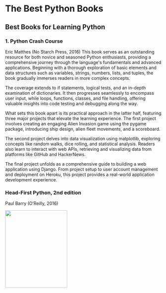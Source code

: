 # The Best Python Books

## Best Books for Learning Python

### 1. Python Crash Course
Eric Matthes (No Starch Press, 2016)
This book serves as an outstanding resource for both novice and seasoned Python enthusiasts, providing a comprehensive journey through the language's fundamentals and advanced applications. Beginning with a thorough exploration of basic elements and data structures such as variables, strings, numbers, lists, and tuples, the book gradually immerses readers in more complex concepts.

The coverage extends to if statements, logical tests, and an in-depth examination of dictionaries. It then progresses seamlessly to encompass user input, while loops, functions, classes, and file handling, offering valuable insights into code testing and debugging along the way.

What sets this book apart is its practical approach in the latter half, featuring three major projects that elevate the learning experience. The first project involves creating an engaging Alien Invasion game using the pygame package, introducing ship design, alien fleet movements, and a scoreboard.

The second project delves into data visualization using matplotlib, exploring concepts like random walks, dice rolling, and statistical analysis. Readers also learn to interact with web APIs, retrieving and visualizing data from platforms like GitHub and HackerNews.

The final project unfolds as a comprehensive guide to building a web application using Django. From project setup to user account management and deployment on Heroku, this project provides a real-world application development experience.


### Head-First Python, 2nd edition
Paul Barry (O’Reilly, 2016)

<img src="https://github.com/ltcbuzy/The-Best-Python-Books/assets/96268218/a6627bcc-f30c-4051-a0c5-9e0597e29384" width="200" height="250">
